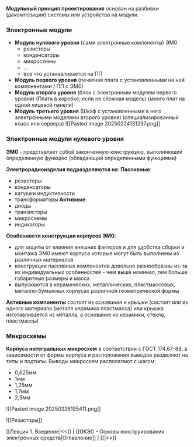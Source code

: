 **Модульный принцип проектирования** основан на разбивки (*декомпозиции*) системы или устройства на *модули*.
### Электронные модули
- **Модуль нулевого уровня** (сами электронные компоненты) ЭМ0
	- резисторы
	- конденсаторы
	- микросхемы
	- ...
	- все что устанавливается на ПП
- **Модуль первого уровня** (печатная плата с установленными на ней компонентами / ПП с ЭМ0) 
- **Модуль второго уровня** (блок с электронным модулем первого уровня) (Плата в коробке, если не сложная модель) (много плат на одной лицевой панели)
- **Модуль третьего уровня** (Шкаф с установленными в него электронными моделями второго уровня) (специализированный класс или сервера)
![[Pasted image 20250224131237.png]]
### Электронные модули нулевого уровня
**ЭМ0** - представляет собой законченную конструкцию, выполняющий определенную функцию (обладающий определенными функциями)

**Электрорадиоизделия подразделяются на**:
**Пассивные**:
- резисторы
- конденсаторы
- катушки индуктивности
- трансформаторы
**Активные**:
- диоды
- транзисторы
- микросхемы
- индикаторы

**Особенности конструкции корпусов ЭМ0**:
- для защиты от влияния внешних факторов и для удобства сборки и монтажа ЭМ0 имеют корпуса которые могут быть выполнены из различных материалов
- конструкции пассивных компонентов довольно разнообразны из-за их индивидуальных особенностей - чем выше номинал, тем больше габаритные размеры и масса 
- выпускаются в керамических, металлических, пластмассовых, металло-бумажных корпусах различной геометрической формы

**Активные компоненты** состоят из *основания* и *крышки* (состоят или из одного материала (металл керамика пластмасса) или крышка изготавливается из металла, а основание из керамики, стекла, пластмассы)
### Микросхемы
**Корпуса интегральных микросхем** в соответствии с ГОСТ 174.67-88, в зависимости от формы корпуса и расположения выводов разделяют на *типы* и *подтипы*.
Выводы микросхем располагают с шагом:
- 0,625мм
- 1мм
- 1,25мм
- 1,7мм
- 2,5мм

![[Pasted image 20250226195411.png]]

![[Резисторы]]

[[Лекция 1. Введение|<<]] | [[ОКЭС - Основы конструирования электронных средств|Оглавление]] | [[|>>]]